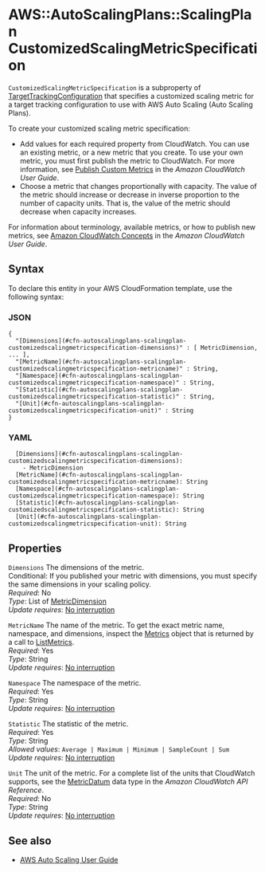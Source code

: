# AWS::AutoScalingPlans::ScalingPlan CustomizedScalingMetricSpecification<a name="aws-properties-autoscalingplans-scalingplan-customizedscalingmetricspecification"></a>

 `CustomizedScalingMetricSpecification` is a subproperty of [TargetTrackingConfiguration](https://docs.aws.amazon.com/AWSCloudFormation/latest/UserGuide/aws-properties-autoscalingplans-scalingplan-targettrackingconfiguration.html) that specifies a customized scaling metric for a target tracking configuration to use with AWS Auto Scaling \(Auto Scaling Plans\)\. 

To create your customized scaling metric specification:
+ Add values for each required property from CloudWatch\. You can use an existing metric, or a new metric that you create\. To use your own metric, you must first publish the metric to CloudWatch\. For more information, see [Publish Custom Metrics](https://docs.aws.amazon.com/AmazonCloudWatch/latest/monitoring/publishingMetrics.html) in the *Amazon CloudWatch User Guide*\. 
+ Choose a metric that changes proportionally with capacity\. The value of the metric should increase or decrease in inverse proportion to the number of capacity units\. That is, the value of the metric should decrease when capacity increases\. 

For information about terminology, available metrics, or how to publish new metrics, see [Amazon CloudWatch Concepts](https://docs.aws.amazon.com/AmazonCloudWatch/latest/monitoring/cloudwatch_concepts.html) in the *Amazon CloudWatch User Guide*\. 

## Syntax<a name="aws-properties-autoscalingplans-scalingplan-customizedscalingmetricspecification-syntax"></a>

To declare this entity in your AWS CloudFormation template, use the following syntax:

### JSON<a name="aws-properties-autoscalingplans-scalingplan-customizedscalingmetricspecification-syntax.json"></a>

```
{
  "[Dimensions](#cfn-autoscalingplans-scalingplan-customizedscalingmetricspecification-dimensions)" : [ MetricDimension, ... ],
  "[MetricName](#cfn-autoscalingplans-scalingplan-customizedscalingmetricspecification-metricname)" : String,
  "[Namespace](#cfn-autoscalingplans-scalingplan-customizedscalingmetricspecification-namespace)" : String,
  "[Statistic](#cfn-autoscalingplans-scalingplan-customizedscalingmetricspecification-statistic)" : String,
  "[Unit](#cfn-autoscalingplans-scalingplan-customizedscalingmetricspecification-unit)" : String
}
```

### YAML<a name="aws-properties-autoscalingplans-scalingplan-customizedscalingmetricspecification-syntax.yaml"></a>

```
  [Dimensions](#cfn-autoscalingplans-scalingplan-customizedscalingmetricspecification-dimensions): 
    - MetricDimension
  [MetricName](#cfn-autoscalingplans-scalingplan-customizedscalingmetricspecification-metricname): String
  [Namespace](#cfn-autoscalingplans-scalingplan-customizedscalingmetricspecification-namespace): String
  [Statistic](#cfn-autoscalingplans-scalingplan-customizedscalingmetricspecification-statistic): String
  [Unit](#cfn-autoscalingplans-scalingplan-customizedscalingmetricspecification-unit): String
```

## Properties<a name="aws-properties-autoscalingplans-scalingplan-customizedscalingmetricspecification-properties"></a>

`Dimensions`  <a name="cfn-autoscalingplans-scalingplan-customizedscalingmetricspecification-dimensions"></a>
The dimensions of the metric\.  
Conditional: If you published your metric with dimensions, you must specify the same dimensions in your scaling policy\.  
*Required*: No  
*Type*: List of [MetricDimension](aws-properties-autoscalingplans-scalingplan-metricdimension.md)  
*Update requires*: [No interruption](https://docs.aws.amazon.com/AWSCloudFormation/latest/UserGuide/using-cfn-updating-stacks-update-behaviors.html#update-no-interrupt)

`MetricName`  <a name="cfn-autoscalingplans-scalingplan-customizedscalingmetricspecification-metricname"></a>
The name of the metric\. To get the exact metric name, namespace, and dimensions, inspect the [Metrics](https://docs.aws.amazon.com/AmazonCloudWatch/latest/APIReference/API_Metric.html) object that is returned by a call to [ListMetrics](https://docs.aws.amazon.com/AmazonCloudWatch/latest/APIReference/API_ListMetrics.html)\.  
*Required*: Yes  
*Type*: String  
*Update requires*: [No interruption](https://docs.aws.amazon.com/AWSCloudFormation/latest/UserGuide/using-cfn-updating-stacks-update-behaviors.html#update-no-interrupt)

`Namespace`  <a name="cfn-autoscalingplans-scalingplan-customizedscalingmetricspecification-namespace"></a>
The namespace of the metric\.  
*Required*: Yes  
*Type*: String  
*Update requires*: [No interruption](https://docs.aws.amazon.com/AWSCloudFormation/latest/UserGuide/using-cfn-updating-stacks-update-behaviors.html#update-no-interrupt)

`Statistic`  <a name="cfn-autoscalingplans-scalingplan-customizedscalingmetricspecification-statistic"></a>
The statistic of the metric\.  
*Required*: Yes  
*Type*: String  
*Allowed values*: `Average | Maximum | Minimum | SampleCount | Sum`  
*Update requires*: [No interruption](https://docs.aws.amazon.com/AWSCloudFormation/latest/UserGuide/using-cfn-updating-stacks-update-behaviors.html#update-no-interrupt)

`Unit`  <a name="cfn-autoscalingplans-scalingplan-customizedscalingmetricspecification-unit"></a>
The unit of the metric\. For a complete list of the units that CloudWatch supports, see the [MetricDatum](https://docs.aws.amazon.com/AmazonCloudWatch/latest/APIReference/API_MetricDatum.html) data type in the *Amazon CloudWatch API Reference*\.  
*Required*: No  
*Type*: String  
*Update requires*: [No interruption](https://docs.aws.amazon.com/AWSCloudFormation/latest/UserGuide/using-cfn-updating-stacks-update-behaviors.html#update-no-interrupt)

## See also<a name="aws-properties-autoscalingplans-scalingplan-customizedscalingmetricspecification--seealso"></a>
+ [AWS Auto Scaling User Guide](https://docs.aws.amazon.com/autoscaling/plans/userguide/what-is-aws-auto-scaling.html)